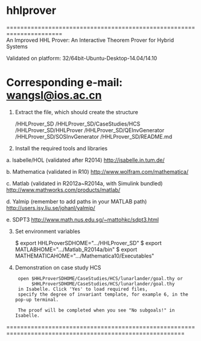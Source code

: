 # hhlprover
======================================================================    
An Improved HHL Prover: An Interactive Theorem Prover for Hybrid Systems

Validated on platform: 32/64bit-Ubuntu-Desktop-14.04/14.10 

Corresponding e-mail: wangsl@ios.ac.cn
======================================================================    	


1. Extract the file, which should create the structure

   /HHLProver_SD
   /HHLProver_SD/CaseStudies/HCS
   /HHLProver_SD/HHLProver
   /HHLProver_SD/QEInvGenerator
   /HHLProver_SD/SOSInvGenerator
   /HHLProver_SD/README.md

2. Install the required tools and libraries

a. Isabelle/HOL (validated after R2014)
	http://isabelle.in.tum.de/

b. Mathematica (validated in R10)
	http://www.wolfram.com/mathematica/

c. Matlab (validated in R2012a~R2014a, with Simulink bundled)
	http://www.mathworks.com/products/matlab/

d. Yalmip (remember to add paths in your MATLAB path)
	http://users.isy.liu.se/johanl/yalmip/

e. SDPT3
	http://www.math.nus.edu.sg/~mattohkc/sdpt3.html

3. Set environment variables

   $ export HHLProverSDHOME=".../HHLProver_SD"
   $ export MATLABHOME=".../Matlab_R2014a/bin"
   $ export MATHEMATICAHOME=".../Mathematica10/Executables"

4. Demonstration on case study HCS

		open $HHLProverSDHOME/CaseStudies/HCS/lunarlander/goal.thy or
		     $HHLProverSDHOME/CaseStudies/HCS/lunarlander/goal.thy
		in Isabelle. Click 'Yes' to load required files,
		specify the degree of invariant template, for example 6, in the pop-up terminal.

        The proof will be completed when you see "No subgoals!" in Isabelle.

=========================================================================================================

